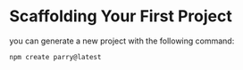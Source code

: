 # Scaffolding Your First Project

you can generate a new project with the following command:

``` bash
npm create parry@latest
```